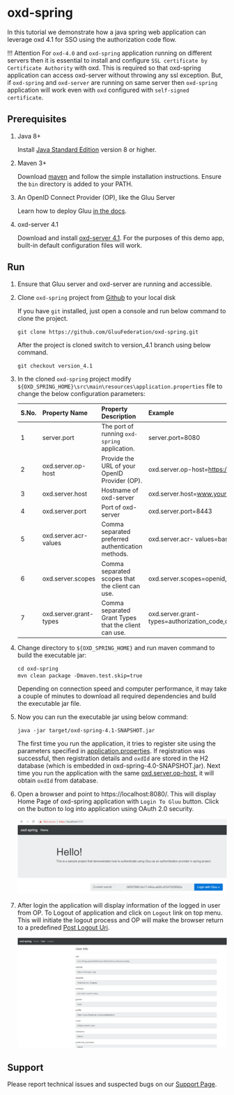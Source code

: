 # oxd-spring <!-- intro -->

In this tutorial we demonstrate how a java spring web application can leverage oxd 4.1 for SSO using the authorization code flow.

!!! Attention
    For `oxd-4.0` and `oxd-spring` application running on different servers then it is essential to install and configure `SSL certificate by Certificate Authority` with oxd. This is required so that oxd-spring application can access oxd-server without throwing any ssl exception. But, if `oxd-spring` and `oxd-server` are running on same server then `oxd-spring` application will work even with `oxd` configured with `self-signed certificate`.
    
## Prerequisites

1. Java 8+

    Install [Java Standard Edition](http://www.oracle.com/technetwork/java/javase/downloads/2133151) version 8 or higher.

1. Maven 3+

    Download [maven](https://maven.apache.org/download.cgi) and follow the simple installation instructions. Ensure the `bin` directory is added to your PATH.

1. An OpenID Connect Provider (OP), like the Gluu Server

    Learn how to deploy Gluu [in the docs](https://gluu.org/docs/ce/installation-guide/).

1. oxd-server 4.1

    Download and install [oxd-server 4.1](https://gluu.org/docs/oxd/4.1/). For the purposes of this demo app, built-in default configuration files will work.
    
## Run

1. Ensure that Gluu server and oxd-server are running and accessible.

1. Clone `oxd-spring` project from [Github](https://github.com/GluuFederation/oxd-spring.git) to your local disk

    If you have `git` installed, just open a console and run below command to clone the project.

    ```
    git clone https://github.com/GluuFederation/oxd-spring.git
    ```

    After the project is cloned switch to version_4.1 branch using below command.

    ```
    git checkout version_4.1
    ```
    
1. In the cloned `oxd-spring` project modify `${OXD_SPRING_HOME}\src\main\resources\application.properties` file to change the below configuration parameters:

    S.No. | Property Name | Property Description | Example
    ------|---------------|----------------------|---------
    1 | server.port | The port of running `oxd-spring` application. | server.port=8080
    2 | oxd.server.op-host | Provide the URL of your OpenID Provider (OP). | oxd.server.op-host=https://www.your-ophost.com
    3 | oxd.server.host | Hostname of oxd-server | oxd.server.host=www.your-oxd-server.com
    4 | oxd.server.port | Port of oxd-server | oxd.server.port=8443
    5 | oxd.server.acr-values | Comma separated preferred authentication methods. | oxd.server.acr- values=basic
    6 | oxd.server.scopes | Comma separated scopes that the client can use. | oxd.server.scopes=openid,profile,uma_protection,oxd
    7 | oxd.server.grant-types | Comma separated Grant Types that the client can use. | oxd.server.grant-types=authorization_code,client_credentials

1. Change directory to `${OXD_SPRING_HOME}` and run maven command to build the executable jar:

    ```
    cd oxd-spring 
    mvn clean package -Dmaven.test.skip=true
    ```

    Depending on connection speed and computer performance, it may take a couple of minutes to download all required dependencies and build the executable jar file.
    
1. Now you can run the executable jar using below command:

    ```
    java -jar target/oxd-spring-4.1-SNAPSHOT.jar
    ```

    The first time you run the application, it tries to register site using the parameters specified in [application.properties](https://github.com/GluuFederation/oxd-spring/blob/version_4.1/src/main/resources/application.properties). If registration was successful, then registration details and `oxdId` are stored in the H2 database (which is embedded in oxd-spring-4.0-SNAPSHOT.jar). Next time you run the application with the same [oxd.server.op-host](https://github.com/GluuFederation/oxd-spring/blob/version_4.0/src/main/resources/application.properties#L19), it will obtain `oxdId` from database.
    
1. Open a browser and point to https://localhost:8080/. This will display Home Page of oxd-spring application with `Login To Gluu` button. Click on the button to log into application using OAuth 2.0 security. 

    ![Home Page](../../img/spring_home.png)
    
1. After login the application will display information of the logged in user from OP. To Logout of application and click on `Logout` link on top menu. This will initiate the logout process and OP will make the browser return to a predefined [Post Logout Uri](https://github.com/GluuFederation/oxd-spring/blob/version_4.1/src/main/resources/application.properties#L27).

    ![Uder Info](../../img/spring_userInfo.png)
    
## Support

Please report technical issues and suspected bugs on 
our [Support Page](https://support.gluu.org/).
